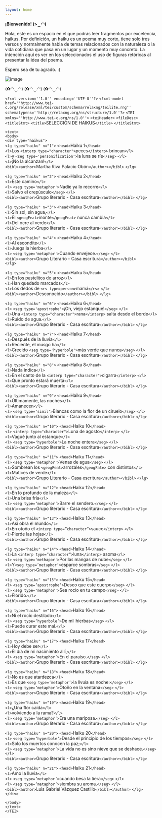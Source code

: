 ```yaml
--- 
layout: home
---
```

**¡Bienvenido! (>‿◠)** <br>

Hola, este es un espacio en el que podrás leer fragmentos por excelencia, haikus. Por definición, un haiku es un poema muy corto, tiene solo tres versos y normalmente habla de temas relacionados con la naturaleza o la vida cotidiana que pasa en un lugar y un momento muy concreto. La intención aquí es ver en los seleccionados el uso de figuras retóricas al presentar la idea del poema.

Espero sea de tu agrado. :)

![image](https://user-images.githubusercontent.com/83621954/142351432-4b58b568-2d5c-4dcc-8e64-76a1109809e4.png)

(✿◠‿◠)  (✿◠‿◠)  (✿◠‿◠)  


`<?xml version=''1.0'' encoding=''UTF-8''?>` `<?xml-model href=''http://www.tei-c.org/release/xml/tei/custom/schema/relaxng/teilite.rng'' schematypens=''http://relaxng.org/ns/structure/1.0''?>` `<TEI xmlns=''http://www.tei-c.org/ns/1.0''>`
`<teiHeader>` 
 `<fileDesc>`
  `<titleStmt>`
    `<title>`SELECCIÓN DE HAIKUS`</title>`
  `</titleStmt>`
  
  `<text>` <br>
  `<body>` <br>
  `<div type="haikus">`<br>
          `<lg type="haiku" n="1">`
            `<head>`Haiku 1`</head>` <br>
     `<l>`Los `<interp type="character">`peces`</interp>` brincan`</l>` <br>
     `<l>`y `<seg type='personification'>`la luna se ríe`</seg>` `</l>` <br>
     `<l>`¡No la alcanzan!`</l>` <br>
    `<bibl><author>`Martha Riva Palacio Obón`</author></bibl>`
   `</lg>` <br>
   
   `<lg type="haiku" n="2">`
     `<head>`Haiku 2`</head>`<br>
        `<l>`Este camino`</l>`<br>
        `<l>` `<seg type='metaphor'>`Nadie ya lo recorre`</l>`<br>
        `<l>`Salvo el crepúsculo`</seg>` `</l>`<br>
      `<bibl><author>`Grupo literario - Casa escritura`</author></bibl>`
    `</lg>` <br>
 
`<lg type="haiku" n="3">`
      `<head>`Haiku 3`</head>`  <br>
        `<l>`Sin sol, sin agua,`</l>`    <br>
        `<l>`El `<geogFeat>`monte`</geogFeat>` nunca cambia`</l>`    <br>
        `<l>`Del ocre al verde`</l>`   
      `<bibl><author>`Grupo literario - Casa escritura`</author></bibl>`
     `</lg>` <br> 

`<lg type="haiku" n="4">`
       `<head>`Haiku 4`</head>` <br>
         `<l>`Al escondite`</l>` <br> 
         `<l>`Juega la hierba`</l>`   
         `<l>` `<seg type='metaphor'>`Cuando envejece.`</seg>` `</l>`  
       `<bibl><author>`Grupo Literario - Casa escritura`</author></bibl>`   
    `</lg>`   <br>
    
  `<lg type="haiku" n="5">`
      `<head>`Haiku 5`</head>` <br>
        `<l>`En los pastelitos de arroz`</l>` <br>
        `<l>`Han quedado marcados`</l>` <br> 
        `<l>`Los dedos de `<rs type=person>`mamá`</rs>` `</l>` <br> 
      `<bibl><author>`Desconocido`</author></bibl>`
    `</lg>` <br> 
    
  `<lg type="haiku" n="6">`
      `<head>`Haiku 6`</head>` <br>
        `<l>` `<seg type='apostrophe'>`¡Oh, viejo estanque!`</seg>` `</l>`<br>
        `<l>`Una `<interp type="character">`rana`</interp>` salta desde el borde`</l>`<br>
        `<l>`Ruido de agua.`</l>` <br>
      `<bibl><author>`Grupo literario - Casa escritura`</author></bibl>`
    `</lg>`   <br> 
    
  `<lg type="haiku" n="7">`
      `<head>`Haiku 7`</head>` <br>
        `<l>`Después de la lluvia`</l>` <br> 
        `<l>`Reciente, el musgo ha`</l>`<br>
        `<l>`Crecido `<seg type='hyperbole'>`más verde que nunca`</seg>` `</l>` <br> 
      `<bibl><author>`Grupo literario - Casa escritura`</author></bibl>` 
    `</lg>` <br> 
    
  `<lg type="haiku" n="8">`
     `<head>`Haiku 8`</head>` <br>
       `<l>`Nada indica`</l>` <br>
       `<l>`En el canto de la `<interp type="character">`cigarra`</interp>` `</l>` <br>
       `<l>`Que pronto estará muerta`</l>` <br>
     `<bibl><author>`Grupo literario - Casa escritura`</author></bibl>`
    `</lg>`<br>
    
   `<lg type="haiku" n="9">`
      `<head>`Haiku 9`</head>` <br>
        `<l>`Últimamente, las noches`</l>` <br>
        `<l>`Amanecen`</l>` <br>
        `<l>` `<seg type='simil'>`Blancas como la flor de un ciruelo`</seg>` `</l>` <br>
      `<bibl><author>`Grupo literario - Casa escritura`</author></bibl>`
    `</lg>` <br> 
    
   `<lg type="haiku" n="10">`
      `<head>`Haiku 10`</head>` <br>
        `<l>` `<interp type="character">`Luna de agosto`</interp>` `</l>` <br>
        `<l>`Vagué junto al estanque`</l>` <br> 
        `<l>` `<seg type='hyperbole'>`La noche entera`</seg>` `</l>` <br> 
      `<bibl><author>`Grupo literario - Casa escritura`</author></bibl>`
    `</lg>`  <br>
    
  `<lg type="haiku" n="11">`
  `<head>`Haiku 11`</head>`<br>
  `<l>` `<seg type='metaphor'>`Venas de agua`</seg>` `</l>`<br>
  `<l>`Sombrean los `<geogFeat>`arrozales`</geogFate>` con distintos`</l>` <br>
  `<l>`Matices de verde`</l>`<br>
  `<bibl><author>`Grupo Literario - Casa escritura`</author></bibl>`
  `</lg>` <br>
  
  `<lg type="haiku" n="12">`
      `<head>`Haiku 12`</head>`  <br>
        `<l>`En lo profundo de la maleza`</l>`  <br>
        `<l>`Una brisa fría`</l>`  <br>
        `<l>` `<seg type=’metaphor’>`Barre el sendero.`</seg>` `</l>`  <br>
      `<bibl><author>`Grupo literario - Casa escritura`</author></bibl>`
    `</lg>` <br>
    
  `<lg type="haiku" n="13">`
      `<head>`Haiku 13`</head>`  <br>
        `<l>`Así obra el mundo`</l>`  <br>
        `<l>`En otoño el `<interp type=”character”>`sauce`</interp>` `</l>` <br>
        `<l>`Pierde las hojas`</l>` <br>
      `<bibl><author>`Grupo literario - Casa escritura`</author></bibl>`
    `</lg>` <br>
   
   `<lg type="haiku" n="14">`
      `<head>`Haiku 14`</head>`<br>
        `<l>`La `<interp type=”character”>`luna`</interp>` asoma`</l>` <br>
        `<l>` `<seg type='methapor'>`Por las mangas de nube`</seg>` `</l>` <br>
        `<l>`Y`<seg type=’metaphor’>`esparce sombras`</seg>` `</l>` <br>
      `<bibl><author>`Grupo literario - Casa escritura`</author></bibl>`
    `</lg>` <br>
    
   `<lg type="haiku" n="15">`
      `<head>`Haiku 15`</head>` <br>
        `<l>` `<seg type=’apostrophe’>`Deseo que este cuerpo`</seg>` `</l>` <br>
        `<l>` `<seg type='metaphor'>`Sea rocío en tu campo`</seg>` `</l>` <br>
        `<l>`Florido.`</l>`  <br>
      `<bibl><author>`Grupo literario - Casa escritura`</author></bibl>`
    `</lg>` <br> 
    
   `<lg type="haiku" n="16">`
      `<head>`Haiku 16`</head>` <br>
        `<l>`Ni el rocío destilado`</l>` <br> 
        `<l>` `<seg type=’hyperbole’>`De mil hierbas`</seg>` `</l>` <br> 
        `<l>`Puede curar este mal.`</l>` <br>
      `<bibl><author>`Grupo literario - Casa escritura`</author></bibl>`
    `</lg>` <br> 
    
   `<lg type="haiku" n="17">`
      `<head>`Haiku 17`</head>` <br>
        `<l>`Hoy debe ser`</l>` <br>
        `<l>`El día de mi nacimiento allí,`</l>` <br> 
        `<l>` `<seg type=’metaphor’>`En el paraíso.`</seg>` `</l>` <br> 
      `<bibl><author>`Grupo literario - Casa escritura`</author></bibl>`
    `</lg>` <br> 
    
   `<lg type="haiku" n="18">`
      `<head>`Haiku 18`</head>`  <br>
        `<l>`No es que atardezca`</l>`  <br>
        `<l>`Es que `<seg type=’metaphor’>`la llvuia es noche:`</seg>` `</l>`  <br>
        `<l>` `<seg type=’metaphor’>`Otoño en la ventana`</seg>` `</l>` <br>
      `<bibl><author>`Grupo literario - Casa escritura`</author></bibl>`
    `</lg>` <br>   
  
  `<lg type="haiku" n="19">` 
      `<head>`Haiku 19`</head>` <br>
        `<l>`¿Una flor caída`</l>`  <br> 
        `<l>`volviendo a la rama?`</l>`  <br> 
        `<l>` `<seg type=’metaphor’>`Era una mariposa.`</seg>` `</l>` <br> 
      `<bibl><author>`Grupo literario - Casa escritura`</author></bibl>`
    `</lg>`  <br> 
    
   `<lg type="haiku" n="20">`
      `<head>`Haiku 20`</head>` <br>
        `<l>` `<seg type=’hyperbole’>`Desde el principio de los tiempos`</seg>` `</l>` <br> 
        `<l>`Solo los muertos conocen la paz;`</l>` <br> 
        `<l>` `<seg type=’metaphor’>`La vida no es sino nieve que se deshace.`</seg>` `</l>` <br> 
      `<bibl><author>`Grupo literario - Casa escritura`</author></bibl>`
    `</lg>` <br> 
    
    
  `<lg type="haiku" n="21">`
      `<head>`Haiku 21`</head>`<br>
        `<l>`Amo la lluvia`</l>`  <br> 
        `<l>` `<seg type=’metaphor’>`cuando besa la tiera`</seg>` `</l>`  <br> 
        `<l>` `<seg type=’metaphor’>`siembra su aroma.`</seg>` `</l>`   
      `<bibl><author>`Luis Gabriel Vázquez Castillo`</bibl></author>`
    `</lg>` <br>
   `</div>`<br>
   
`</body>` <br>
`</text>`<br>
`</TEI>`
   
